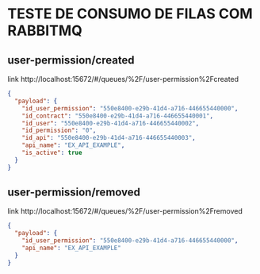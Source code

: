 # TESTE DE CONSUMO DE FILAS COM RABBITMQ

## user-permission/created
link http://localhost:15672/#/queues/%2F/user-permission%2Fcreated
```json
{
  "payload": {
    "id_user_permission": "550e8400-e29b-41d4-a716-446655440000",
    "id_contract": "550e8400-e29b-41d4-a716-446655440001",
    "id_user": "550e8400-e29b-41d4-a716-446655440002",
    "id_permission": "0",
    "id_api": "550e8400-e29b-41d4-a716-446655440003",
    "api_name": "EX_API_EXAMPLE",
    "is_active": true
  }
}
```

## user-permission/removed
link http://localhost:15672/#/queues/%2F/user-permission%2Fremoved
```json
{
  "payload": {
    "id_user_permission": "550e8400-e29b-41d4-a716-446655440000",
    "api_name": "EX_API_EXAMPLE"
  }
}
```